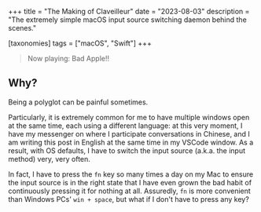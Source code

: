 +++
title = "The Making of Claveilleur"
date = "2023-08-03"
description = "The extremely simple macOS input source switching daemon behind the scenes."

[taxonomies]
tags = ["macOS", "Swift"]
+++

> Now playing: Bad Apple!!

## Why?

Being a polyglot can be painful sometimes.

Particularly, it is extremely common for me to have multiple windows open at the same time, each using a different language:
at this very moment, I have my messenger on where I participate conversations in Chinese,
and I am writing this post in English at the same time in my VSCode window.
As a result, with OS defaults, I have to switch the input source (a.k.a. the input method) very, very often.

In fact, I have to press the `fn` key so many times a day on my Mac to ensure the input source is in the right state
that I have even grown the bad habit of continuously pressing it for nothing at all.
Assuredly, `fn` is more convenient than Windows PCs' `win + space`, but what if I don't have to press any key?
